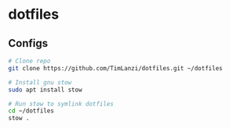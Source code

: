 # dotfiles

## Configs
```bash
# Clone repo
git clone https://github.com/TimLanzi/dotfiles.git ~/dotfiles

# Install gnu stow
sudo apt install stow

# Run stow to symlink dotfiles
cd ~/dotfiles
stow .
```
